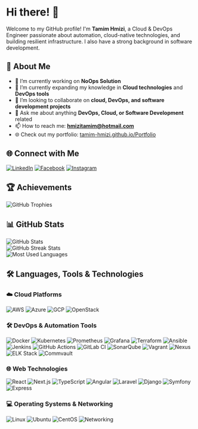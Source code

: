 # Hi there! 👋

Welcome to my GitHub profile! I'm **Tamim Hmizi**, a Cloud & DevOps Engineer passionate about automation, cloud-native technologies, and building resilient infrastructure. I also have a strong background in software development.

## 🚀 About Me

- 🔭 I’m currently working on **NoOps Solution**
- 🌱 I’m currently expanding my knowledge in **Cloud technologies** and **DevOps tools**
- 👯 I’m looking to collaborate on **cloud, DevOps, and software development projects**
- 💬 Ask me about anything **DevOps, Cloud, or Software Development** related
- 📫 How to reach me: **<hmizitamim@hotmail.com>**
- 🌐 Check out my portfolio: [tamim-hmizi.github.io/Portfolio](https://tamim-hmizi.github.io/Portfolio/)

## 🌐 Connect with Me

[![LinkedIn](https://img.shields.io/badge/LinkedIn-0A66C2?style=for-the-badge&logo=linkedin&logoColor=white)](https://www.linkedin.com/in/tamimhmizi/)
[![Facebook](https://img.shields.io/badge/Facebook-1877F2?style=for-the-badge&logo=facebook&logoColor=white)](https://www.facebook.com/profile.php?id=61566773492798)
[![Instagram](https://img.shields.io/badge/Instagram-E4405F?style=for-the-badge&logo=instagram&logoColor=white)](https://www.instagram.com/tamim.hmizi/)

## 🏆 Achievements

![GitHub Trophies](https://github-profile-trophy.vercel.app/?username=tamim-hmizi&margin-w=15&theme=radical)

## 📊 GitHub Stats

![GitHub Stats](https://github-readme-stats.vercel.app/api?username=tamim-hmizi&show_icons=true&theme=radical)  
![GitHub Streak Stats](https://github-readme-streak-stats.herokuapp.com/?user=tamim-hmizi&theme=radical)  
![Most Used Languages](https://github-readme-stats.vercel.app/api/top-langs?username=tamim-hmizi&show_icons=true&locale=en&layout=compact&theme=radical)

## 🛠️ Languages, Tools & Technologies

### ☁️ Cloud Platforms

![AWS](https://img.shields.io/badge/AWS-FF9900?style=for-the-badge&logo=amazonaws&logoColor=white)
![Azure](https://img.shields.io/badge/Azure-0078D4?style=for-the-badge&logo=microsoftazure&logoColor=white)
![GCP](https://img.shields.io/badge/Google%20Cloud-4285F4?style=for-the-badge&logo=googlecloud&logoColor=white)
![OpenStack](https://img.shields.io/badge/OpenStack-ED1944?style=for-the-badge&logo=openstack&logoColor=white)

### 🛠️ DevOps & Automation Tools

![Docker](https://img.shields.io/badge/Docker-2496ED?style=for-the-badge&logo=docker&logoColor=white)
![Kubernetes](https://img.shields.io/badge/Kubernetes-326CE5?style=for-the-badge&logo=kubernetes&logoColor=white)
![Prometheus](https://img.shields.io/badge/Prometheus-E6522C?style=for-the-badge&logo=prometheus&logoColor=white)
![Grafana](https://img.shields.io/badge/Grafana-F46800?style=for-the-badge&logo=grafana&logoColor=white)
![Terraform](https://img.shields.io/badge/Terraform-7B42BC?style=for-the-badge&logo=terraform&logoColor=white)
![Ansible](https://img.shields.io/badge/Ansible-EE0000?style=for-the-badge&logo=ansible&logoColor=white)
![Jenkins](https://img.shields.io/badge/Jenkins-D24939?style=for-the-badge&logo=jenkins&logoColor=white)
![GitHub Actions](https://img.shields.io/badge/GitHub%20Actions-2088FF?style=for-the-badge&logo=githubactions&logoColor=white)
![GitLab CI](https://img.shields.io/badge/GitLab%20CI-FC6D26?style=for-the-badge&logo=gitlab&logoColor=white)
![SonarQube](https://img.shields.io/badge/SonarQube-4E9BCD?style=for-the-badge&logo=sonarqube&logoColor=white)
![Vagrant](https://img.shields.io/badge/Vagrant-1563FF?style=for-the-badge&logo=vagrant&logoColor=white)
![Nexus](https://img.shields.io/badge/Nexus-4E73BE?style=for-the-badge&logo=sonatype&logoColor=white)
![ELK Stack](https://img.shields.io/badge/ELK%20Stack-005571?style=for-the-badge&logo=elastic&logoColor=white)
![Commvault](https://img.shields.io/badge/Commvault-000000?style=for-the-badge&logo=comvault&logoColor=white)

### 🌐 Web Technologies

![React](https://img.shields.io/badge/React-61DAFB?style=for-the-badge&logo=react&logoColor=black)
![Next.js](https://img.shields.io/badge/Next.js-000000?style=for-the-badge&logo=nextdotjs&logoColor=white)
![TypeScript](https://img.shields.io/badge/TypeScript-3178C6?style=for-the-badge&logo=typescript&logoColor=white)
![Angular](https://img.shields.io/badge/Angular-DD0031?style=for-the-badge&logo=angular&logoColor=white)
![Laravel](https://img.shields.io/badge/Laravel-FF2D20?style=for-the-badge&logo=laravel&logoColor=white)
![Django](https://img.shields.io/badge/Django-092E20?style=for-the-badge&logo=django&logoColor=white)
![Symfony](https://img.shields.io/badge/Symfony-000000?style=for-the-badge&logo=symfony&logoColor=white)
![Express](https://img.shields.io/badge/Express-000000?style=for-the-badge&logo=express&logoColor=white)

### 💻 Operating Systems & Networking

![Linux](https://img.shields.io/badge/Linux-FCC624?style=for-the-badge&logo=linux&logoColor=black)
![Ubuntu](https://img.shields.io/badge/Ubuntu-E95420?style=for-the-badge&logo=ubuntu&logoColor=white)
![CentOS](https://img.shields.io/badge/CentOS-262577?style=for-the-badge&logo=centos&logoColor=white)
![Networking](https://img.shields.io/badge/Networking-0078D6?style=for-the-badge&logo=cisco&logoColor=white)
